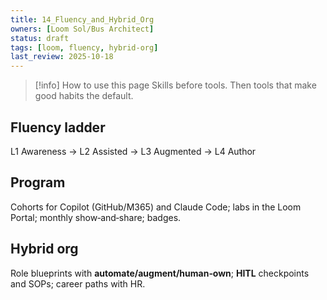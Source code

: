 ```yaml
---
title: 14_Fluency_and_Hybrid_Org
owners: [Loom Sol/Bus Architect]
status: draft
tags: [loom, fluency, hybrid-org]
last_review: 2025-10-18
---
```


> [!info] How to use this page
> Skills before tools. Then tools that make good habits the default.

## Fluency ladder
L1 Awareness → L2 Assisted → L3 Augmented → L4 Author

## Program
Cohorts for Copilot (GitHub/M365) and Claude Code; labs in the Loom Portal; monthly show‑and‑share; badges.

## Hybrid org
Role blueprints with **automate/augment/human‑own**; **HITL** checkpoints and SOPs; career paths with HR.

